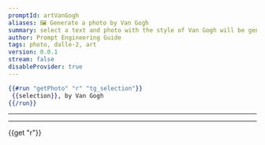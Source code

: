 ```yaml
---
promptId: artVanGogh
aliases: 🖼️ Generate a photo by Van Gogh
summary: select a text and photo with the style of Van Gogh will be generated using Dalle-2
author: Prompt Engineering Guide
tags: photo, dalle-2, art
version: 0.0.1
stream: false
disableProvider: true
---
```

```handlebars
{{#run "getPhoto" "r" "tg_selection"}}
 {{selection}}, by Van Gogh
{{/run}}
```
***
***
{{get "r"}}